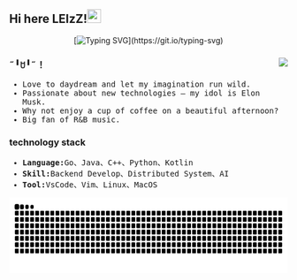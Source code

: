 ## Hi here LEIzZ!<img src="https://raw.githubusercontent.com/MartinHeinz/MartinHeinz/master/wave.gif" width="25px" height="25px" />
<div align='center'>

[![Typing SVG](https://readme-typing-svg.demolab.com?font=Fira+Code&pause=1000&color=96F710&width=435&lines=Lifelong+Learning...)](https://git.io/typing-svg)

</div>

<div>
<img align="right" src="https://github-readme-stats.vercel.app/api?username=IAMLEIzZ&hide_title=true&hide_border=true&show_icons=true&include_all_commits=true&count_private=true&line_height=21&text_color=000&icon_color=000&bg_color=0,ea6161,ffc64d,fffc4d,52fa5a&theme=graywhite" />

###  ˶╹ꇴ╹˶！
<samp>
  <ul>
    <li>Love to daydream and let my imagination run wild.</li>
    <li>Passionate about new technologies — my idol is Elon Musk.</li>
    <li>Why not enjoy a cup of coffee on a beautiful afternoon? </li>
    <li>Big fan of R&B music.</li>
  </ul>
</samp>

</div>

### technology stack
<samp>
  <ul>
    <li><strong>Language:</strong>Go、Java、C++、Python、Kotlin</li>
    <li><strong>Skill:</strong>Backend Develop、Distributed System、AI</li>
    <li><strong>Tool:</strong>VsCode、Vim、Linux、MacOS</li>
  </ul>
</samp>

<div align="center">
  <div style="display: flex; justify-content: space-between; width: 100%; max-width: 1000px;">
    <img height="137px" src="https://raw.githubusercontent.com/IAMLEIzZ/IAMLEIzZ/output/github-contribution-grid-snake.svg" />
  </div>
</div>